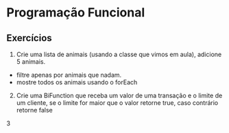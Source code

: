 # Programação Funcional

## Exercícios

1) Crie uma lista de animais (usando a classe que vimos em aula), adicione 5 animais.

- filtre apenas por animais que nadam.
- mostre todos os animais usando o forEach


2) Crie uma BiFunction que receba um valor de uma transação e o limite de um cliente, se o limite for maior que o valor retorne true, caso contrário retorne false
 
3
